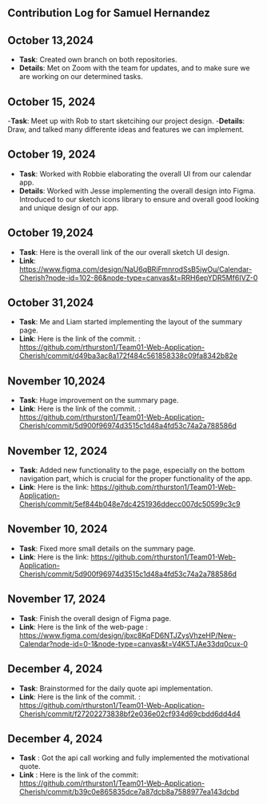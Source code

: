 ## Contribution Log for Samuel Hernandez

## October 13,2024

- **Task**: Created own branch on both repositories.
- **Details**: Met on Zoom with the team for updates, and to make sure we are working on our determined tasks.

## October 15, 2024

-**Task**: Meet up with Rob to start sketcihing our project design. -**Details**: Draw, and talked many differente ideas and features we can implement.

## October 19, 2024

- **Task**: Worked with Robbie elaborating the overall UI from our calendar app.
- **Details**: Worked with Jesse implementing the overall design into Figma. Introduced to our sketch icons library to ensure and overall good looking and unique design of our app.

## October 19,2024

- **Task**: Here is the overall link of the our overall sketch UI design.
- **Link**: https://www.figma.com/design/NaU6qBRiFmnrodSsB5jwOu/Calendar-Cherish?node-id=102-86&node-type=canvas&t=RRH6epYDR5Mf6IVZ-0

## October 31,2024

- **Task**: Me and Liam started implementing the layout of the summary page.
- **Link**: Here is the link of the commit. : https://github.com/rthurston1/Team01-Web-Application-Cherish/commit/d49ba3ac8a172f484c561858338c09fa8342b82e

## November 10,2024

- **Task**: Huge improvement on the summary page.
- **Link**: Here is the link of the commit. : https://github.com/rthurston1/Team01-Web-Application-Cherish/commit/5d900f96974d3515c1d48a4fd53c74a2a788586d


 ## November 12, 2024
 - **Task**: Added new functionality to the page, especially on the bottom navigation part, which is crucial for the proper functionality of the app.
 - **Link**: Here is the link: https://github.com/rthurston1/Team01-Web-Application-Cherish/commit/5ef844b048e7dc4251936ddecc007dc50599c3c9

## November 10, 2024 
- **Task**: Fixed more small details on the summary page.
- **Link**: Here is the link: https://github.com/rthurston1/Team01-Web-Application-Cherish/commit/5d900f96974d3515c1d48a4fd53c74a2a788586d
## November 17, 2024
 - **Task**: Finish the overall design of Figma page.
 - **Link**: Here is the link of the web-page : https://www.figma.com/design/jbxc8KqFD6NTJZysVhzeHP/New-Calendar?node-id=0-1&node-type=canvas&t=V4K5TJAe33dq0cux-0

## December 4, 2024
- **Task**: Brainstormed for the daily quote api implementation.
- **Link**: Here is the link of the commit. : https://github.com/rthurston1/Team01-Web-Application-Cherish/commit/f27202273838bf2e036e02cf934d69cbdd6dd4d4


## December 4, 2024
 - **Task** : Got the api call working and fully implemented the motivational quote.
 - **Link** : Here is the link of the commit: https://github.com/rthurston1/Team01-Web-Application-Cherish/commit/b39c0e865835dce7a87dcb8a7588977ea143dcbd

 